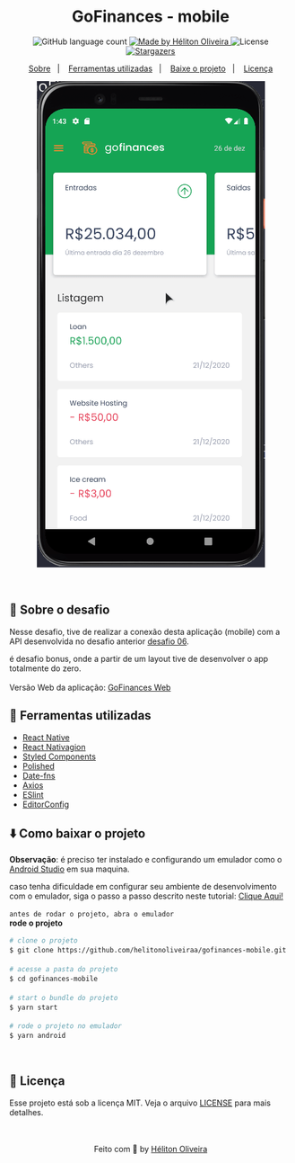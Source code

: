 <h1 align="center">GoFinances - mobile</h1>

<p align="center">
  <img alt="GitHub language count" src="https://img.shields.io/github/languages/count/helitonoliveiraa/desafio-fundamentos-reactjs?color=%23#04d361">

  <a href="https://www.linkedin.com/in/helitonoliveira/">
    <img alt="Made by Héliton Oliveira" src="https://img.shields.io/badge/made%20by-Héliton Oliveira-%23#04d361">
  </a>

  <img alt="License" src="https://img.shields.io/badge/license-MIT-%23#04d361">

  <a href="https://github.com/helitonoliveiraa/gofinances-mobile/stargazers">
    <img alt="Stargazers" src="https://img.shields.io/github/stars/helitonoliveiraa/gofinances-mobile?style=social">
  </a>
</p>


<p align="center">
  <a href="#memo-sobre-o-desafio">Sobre</a>&nbsp;&nbsp;&nbsp;|&nbsp;&nbsp;&nbsp;
  <a href="#wrench-ferramentas-utilizadas">Ferramentas utilizadas</a>&nbsp;&nbsp;&nbsp;|&nbsp;&nbsp;&nbsp;
  <a href="#arrowdown-como-clonar-o-projeto">Baixe o projeto</a>&nbsp;&nbsp;&nbsp;|&nbsp;&nbsp;&nbsp;
  <a href="#pagefacingup-licença">Licença</a>
</p>

<p align="center">
  <img src="./.github/appgofinances.gif" />
</p>

<br />

## :memo: Sobre o desafio

Nesse desafio, tive de realizar a conexão desta aplicação (mobile) com a API desenvolvida no desafio anterior [desafio 06](https://github.com/helitonoliveiraa/desafio-typeorm-upload).

é desafio bonus, onde a partir de um layout tive de desenvolver o app totalmente do zero.
<br /><br />
Versão Web da aplicação: [GoFinances Web](https://github.com/helitonoliveiraa/desafio-fundamentos-reactjs)

## :wrench: Ferramentas utilizadas

- [React Native](https://reactnative.dev/)
- [React Nativagion](https://reactnavigation.org/docs/hello-react-navigation/)
- [Styled Components](https://styled-components.com/docs)
- [Polished](https://polished.js.org/)
- [Date-fns](https://date-fns.org/)
- [Axios](https://github.com/axios/axios)
- [ESlint](https://eslint.org/)
- [EditorConfig](https://editorconfig.org/)

## :arrow_down: Como baixar o projeto

**Observação**: é preciso ter instalado e configurando um emulador como o [Android Studio](https://developer.android.com/studio) em sua maquina.<br />

caso tenha dificuldade em configurar seu ambiente de desenvolvimento com o emulador, siga o passo a passo descrito neste tutorial: [Clique Aqui!](https://react-native.rocketseat.dev/android/emulador) <br />

`antes de rodar o projeto, abra o emulador` <br />
**rode o projeto**<br />

```bash
# clone o projeto
$ git clone https://github.com/helitonoliveiraa/gofinances-mobile.git

# acesse a pasta do projeto
$ cd gofinances-mobile

# start o bundle do projeto
$ yarn start

# rode o projeto no emulador
$ yarn android
```

<br />

## :page_facing_up: Licença

Esse projeto está sob a licença MIT. Veja o arquivo [LICENSE](https://github.com/helitonoliveiraa/gofinances-mobile/blob/main/LICENSE) para mais detalhes.<br /><br /><br />

<p align="center">Feito com 💚 by <a href="https://www.linkedin.com/in/helitonoliveira/" target="_blank">Héliton Oliveira</a></p>
